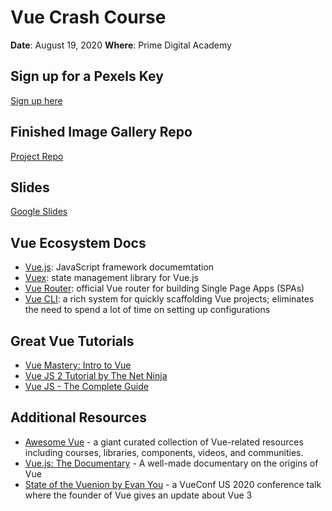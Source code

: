 # Vue Crash Course

**Date**: August 19, 2020
**Where**: Prime Digital Academy

## Sign up for a Pexels Key

[Sign up here](https://www.pexels.com/api/new/)

## Finished Image Gallery Repo

[Project Repo](https://github.com/jamesctucker/pexels-clone)

## Slides

[Google Slides](https://docs.google.com/presentation/d/1Umfk6iBvZ420xgzXG_PTRMIqI0POc_t7X7vVB-YoX7w/edit#slide=id.g9172c83391_0_96)

## Vue Ecosystem Docs

- [Vue.js](https://vuejs.org/): JavaScript framework documemtation
- [Vuex](https://vuex.vuejs.org/): state management library for Vue.js
- [Vue Router](https://router.vuejs.org/): official Vue router for building Single Page Apps (SPAs)
- [Vue CLI](https://cli.vuejs.org/): a rich system for quickly scaffolding Vue projects; eliminates the need to spend a lot of time on setting up configurations

## Great Vue Tutorials

- [Vue Mastery: Intro to Vue](ww.vuemastery.com/courses/intro-to-vue-js)
- [Vue JS 2 Tutorial by The Net Ninja](https://www.youtube.com/watch?v=5LYrN_cAJoA&list=PL4cUxeGkcC9gQcYgjhBoeQH7wiAyZNrYa)
- [Vue JS - The Complete Guide](https://www.udemy.com/course/vuejs-2-the-complete-guide/)

## Additional Resources

- [Awesome Vue](https://github.com/vuejs/awesome-vue) - a giant curated collection of Vue-related resources including courses, libraries, components, videos, and communities.
- [Vue.js: The Documentary](https://www.youtube.com/watch?v=OrxmtDw4pVI) - A well-made documentary on the origins of Vue
- [State of the Vuenion by Evan You](https://www.youtube.com/watch?v=wyx9Mogte4w) - a VueConf US 2020 conference talk where the founder of Vue gives an update about Vue 3
